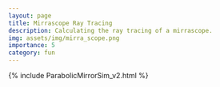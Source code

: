 ```yaml
---
layout: page
title: Mirrascope Ray Tracing
description: Calculating the ray tracing of a mirrascope.
img: assets/img/mirra_scope.png
importance: 5
category: fun
---
```


<!-- <iframe
  src="https://jupyterlite.github.io/demo/repl/index.html?theme=JupyterLab?toolbar=1"
  width="100%"
  height="800px"
></iframe> -->

{% include ParabolicMirrorSim_v2.html %}